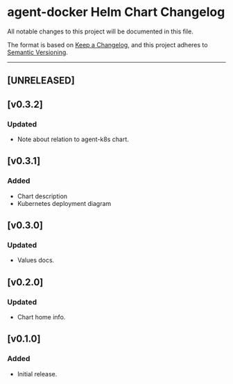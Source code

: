 # agent-docker Helm Chart Changelog

All notable changes to this project will be documented in this file.

The format is based on [Keep a Changelog](https://keepachangelog.com/en/1.0.0/),
and this project adheres to [Semantic Versioning](https://semver.org/spec/v2.0.0.html).

---

## [UNRELEASED]

## [v0.3.2]

### Updated

- Note about relation to agent-k8s chart.

## [v0.3.1]

### Added
- Chart description
- Kubernetes deployment diagram

## [v0.3.0]

### Updated
- Values docs.

## [v0.2.0]

### Updated
- Chart home info.

## [v0.1.0]

### Added
- Initial release.
